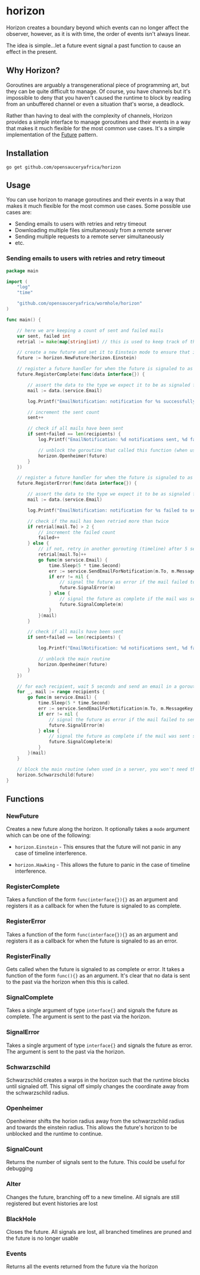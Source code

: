 # horizon

Horizon creates a boundary beyond which events can no longer affect the observer, however, as it is with time, the order of events isn't always linear.

The idea is simple...let a future event signal a past function to cause an effect in the present.

## Why Horizon?

Goroutines are arguably a transgenerational piece of programming art, but they can be quite difficult to manage. Of course, you have channels but it's impossible to deny that you haven't caused the runtime to block by reading from an unbuffered channel or even a situation that's worse, a deadlock.

Rather than having to deal with the complexity of channels, Horizon provides a simple interface to manage goroutines and their events in a way that makes it much flexible for the most common use cases. It's a simple implementation of the [Future](https://en.wikipedia.org/wiki/Futures_and_promises) pattern.

## Installation

```shell
go get github.com/opensauceryafrica/horizon
```

## Usage

You can use horizon to manage goroutines and their events in a way that makes it much flexible for the most common use cases. Some possible use cases are:

- Sending emails to users with retries and retry timeout
- Downloading multiple files simultaneously from a remote server
- Sending multiple requests to a remote server simultaneously
- etc.

### Sending emails to users with retries and retry timeout

```go
package main

import (
	"log"
	"time"

	"github.com/opensauceryafrica/wormhole/horizon"
)

func main() {

	// here we are keeping a count of sent and failed mails
	var sent, failed int
	retrial := make(map[string]int) // this is used to keep track of the number of times a mail has been retried

	// create a new future and set it to Einstein mode to ensure that it doesn't panic
	future := horizon.NewFuture(horizon.Einstein)

	// register a future handler for when the future is signaled to as complete from any goroutine (timeline)
	future.RegisterComplete(func(data interface{}) {

		// assert the data to the type we expect it to be as signaled from the future (goroutine timeline)
		mail := data.(service.Email)

		log.Printf("EmailNotification: notification for %s successfully sent to %s", mail.MessageKey, mail.To)

		// increment the sent count
		sent++

		// check if all mails have been sent
		if sent+failed == len(recipients) {
			log.Printf("EmailNotification: %d notifications sent, %d failed", sent, failed)

			// unblock the goroutine that called this function (when used in a server, you won't need this)
			horizon.Openheimer(future)
		}
	})

	// register a future handler for when the future is signaled to as error from any goroutine (timeline)
	future.RegisterError(func(data interface{}) {

		// assert the data to the type we expect it to be as signaled from the future (goroutine timeline)
		mail := data.(service.Email)

		log.Printf("EmailNotification: notification for %s failed to send to %s --- Retrying", mail.MessageKey, mail.To)

		// check if the mail has been retried more than twice
		if retrial[mail.To] > 2 {
			// increment the failed count
			failed++
		} else {
			// if not, retry in another gorouting (timeline) after 5 seconds and increment the retry count
			retrial[mail.To]++
			go func(m service.Email) {
				time.Sleep(5 * time.Second)
				err := service.SendEmailForNotification(m.To, m.MessageKey, m.Replacements)
				if err != nil {
					// signal the future as error if the mail failed to send
					future.SignalError(m)
				} else {
					// signal the future as complete if the mail was sent successfully
					future.SignalComplete(m)
				}
			}(mail)
		}

		// check if all mails have been sent
		if sent+failed == len(recipients) {

			log.Printf("EmailNotification: %d notifications sent, %d failed", sent, failed)

			// unblock the main routine
			horizon.Openheimer(future)
		}
	})

	// for each recipient, wait 5 seconds and send an email in a goroutine (timeline)
	for _, mail := range recipients {
		go func(m service.Email) {
			time.Sleep(5 * time.Second)
			err := service.SendEmailForNotification(m.To, m.MessageKey, m.Replacements)
			if err != nil {
				// signal the future as error if the mail failed to send
				future.SignalError(m)
			} else {
				// signal the future as complete if the mail was sent successfully
				future.SignalComplete(m)
			}
		}(mail)
	}

	// block the main routine (when used in a server, you won't need this because a server is already a blocking routine)
	horizon.Schwarzschild(future)
}
```

## Functions

### NewFuture

Creates a new future along the horizon. It optionally takes a `mode` argument which can be one of the following:

- `horizon.Einstein` - This ensures that the future will not panic in any case of timeline interference.

- `horizon.Hawking` - This allows the future to panic in the case of timeline interference.

### RegisterComplete

Takes a function of the form `func(interface{}){}` as an argument and registers it as a callback for when the future is signaled to as complete.

### RegisterError

Takes a function of the form `func(interface{}){}` as an argument and registers it as a callback for when the future is signaled to as an error.

### RegisterFinally

Gets called when the future is signaled to as complete or error. It takes a function of the form `func(){}` as an argument. It's clear that no data is sent to the past via the horizon when this this is called.

### SignalComplete

Takes a single argument of type `interface{}` and signals the future as complete. The argument is sent to the past via the horizon.

### SignalError

Takes a single argument of type `interface{}` and signals the future as error. The argument is sent to the past via the horizon.

### Schwarzschild

Schwarzschild creates a warps in the horizon such that the runtime blocks until signaled off. This signal off simply changes the coordinate away from the schwarzschild radius.

### Openheimer

Openheimer shifts the horion radius away from the schwarzschild radius and towards the einstein radius. This allows the future's horizon to be unblocked and the runtime to continue.

### SignalCount

Returns the number of signals sent to the future. This could be useful for debugging

### Alter

Changes the future, branching off to a new timeline. All signals are still registered but event histories are lost

### BlackHole

Closes the future. All signals are lost, all branched timelines are pruned and the future is no longer usable

### Events

Returns all the events returned from the future via the horizon
